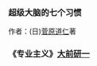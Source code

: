 ### **超级大脑的七个习惯**

作者：(日)[菅原道仁](http://218.76.60.134:8080/interlibSSO/goto/11/++9bwrs-q9bnl/Book/Search?keyword=????&searchType=AUTHOR&pinst=1ad691ca0000cc0bce&packageruid=25f933c3000bd6XXXX)著

### 《专业主义》[大前研一](https://baike.baidu.com/item/大前研一)

